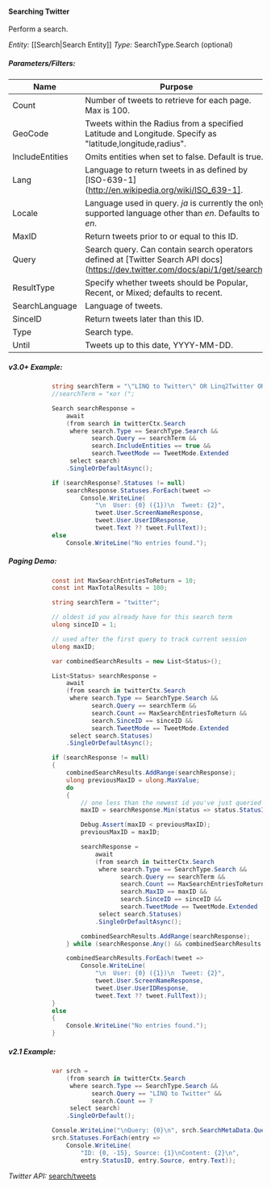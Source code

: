#### Searching Twitter

Perform a search.

*Entity:* [[Search|Search Entity]]
*Type:* SearchType.Search (optional)

##### Parameters/Filters:

| Name | Purpose | Type | Required |
|------|---------|------|----------|
| Count | Number of tweets to retrieve for each page. Max is 100. | int | no |
| GeoCode | Tweets within the Radius from a specified Latitude and Longitude. Specify as "latitude,longitude,radius". | string | no |
| IncludeEntities | Omits entities when set to false. Default is true. | bool | no |
| Lang | Language to return tweets in as defined by [ISO-639-1](http://en.wikipedia.org/wiki/ISO_639-1]. | string | no |
| Locale | Language used in query. _ja_ is currently the only supported language other than _en_. Defaults to _en_. | string | no |
| MaxID | Return tweets prior to or equal to this ID. | ulong | no |
| Query | Search query. Can contain search operators defined at [Twitter Search API docs](https://dev.twitter.com/docs/api/1/get/search]. | string | yes |
| ResultType | Specify whether tweets should be Popular, Recent, or Mixed; defaults to recent. | ResultType | no |
| SearchLanguage | Language of tweets. | int | no |
| SinceID | Return tweets later than this ID. | ulong | no |
| Type | Search type. | string | no |
| Until | Tweets up to this date, YYYY-MM-DD. | string | no |
##### v3.0+ Example:

```c#
            string searchTerm = "\"LINQ to Twitter\" OR Linq2Twitter OR LinqToTwitter OR JoeMayo";
            //searchTerm = "кот (";

            Search searchResponse =
                await
                (from search in twitterCtx.Search
                 where search.Type == SearchType.Search &&
                       search.Query == searchTerm &&
                       search.IncludeEntities == true &&
                       search.TweetMode == TweetMode.Extended
                 select search)
                .SingleOrDefaultAsync();

            if (searchResponse?.Statuses != null)
                searchResponse.Statuses.ForEach(tweet =>
                    Console.WriteLine(
                        "\n  User: {0} ({1})\n  Tweet: {2}", 
                        tweet.User.ScreenNameResponse,
                        tweet.User.UserIDResponse,
                        tweet.Text ?? tweet.FullText));
            else
                Console.WriteLine("No entries found.");
```

##### Paging Demo:
```c#
            const int MaxSearchEntriesToReturn = 10;
            const int MaxTotalResults = 100;

            string searchTerm = "twitter";

            // oldest id you already have for this search term
            ulong sinceID = 1;

            // used after the first query to track current session
            ulong maxID; 

            var combinedSearchResults = new List<Status>();

            List<Status> searchResponse =
                await
                (from search in twitterCtx.Search
                 where search.Type == SearchType.Search &&
                       search.Query == searchTerm &&
                       search.Count == MaxSearchEntriesToReturn &&
                       search.SinceID == sinceID &&
                       search.TweetMode == TweetMode.Extended
                 select search.Statuses)
                .SingleOrDefaultAsync();

            if (searchResponse != null)
            {
                combinedSearchResults.AddRange(searchResponse);
                ulong previousMaxID = ulong.MaxValue;
                do
                {
                    // one less than the newest id you've just queried
                    maxID = searchResponse.Min(status => status.StatusID) - 1;

                    Debug.Assert(maxID < previousMaxID);
                    previousMaxID = maxID;

                    searchResponse =
                        await
                        (from search in twitterCtx.Search
                         where search.Type == SearchType.Search &&
                               search.Query == searchTerm &&
                               search.Count == MaxSearchEntriesToReturn &&
                               search.MaxID == maxID &&
                               search.SinceID == sinceID &&
                               search.TweetMode == TweetMode.Extended
                         select search.Statuses)
                        .SingleOrDefaultAsync();

                    combinedSearchResults.AddRange(searchResponse);
                } while (searchResponse.Any() && combinedSearchResults.Count < MaxTotalResults);

                combinedSearchResults.ForEach(tweet =>
                    Console.WriteLine(
                        "\n  User: {0} ({1})\n  Tweet: {2}",
                        tweet.User.ScreenNameResponse,
                        tweet.User.UserIDResponse,
                        tweet.Text ?? tweet.FullText)); 
            }
            else
            {
                Console.WriteLine("No entries found.");
            }
```

##### v2.1 Example:

```c#
            var srch =
                (from search in twitterCtx.Search
                 where search.Type == SearchType.Search &&
                       search.Query == "LINQ to Twitter" &&
                       search.Count == 7
                 select search)
                .SingleOrDefault();

            Console.WriteLine("\nQuery: {0}\n", srch.SearchMetaData.Query);
            srch.Statuses.ForEach(entry =>
                Console.WriteLine(
                    "ID: {0, -15}, Source: {1}\nContent: {2}\n",
                    entry.StatusID, entry.Source, entry.Text));
```

*Twitter API:* [search/tweets](https://developer.twitter.com/en/docs/tweets/search/api-reference/get-search-tweets)